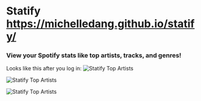 # Statify https://michelledang.github.io/statify/
### View your Spotify stats like top artists, tracks, and genres!

Looks like this after you log in:
![Statify Top Artists](https://michelledang.github.io/statify/statify-artists.png)

![Statify Top Artists](https://michelledang.github.io/statify/statify-tracks.png)

![Statify Top Artists](https://michelledang.github.io/statify/statify-genres.png)
